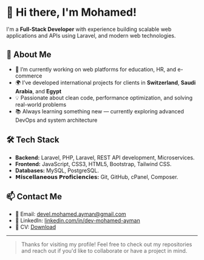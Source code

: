 # 👋 Hi there, I'm Mohamed!

I'm a **Full-Stack Developer** with experience building scalable web applications and APIs using Laravel, and modern web technologies.

## 🚀 About Me

- 🔭 I’m currently working on web platforms for education, HR, and e-commerce
- 🌍 I’ve developed international projects for clients in **Switzerland**, **Saudi Arabia**, and **Egypt**
- 💡 Passionate about clean code, performance optimization, and solving real-world problems
- 📚 Always learning something new — currently exploring advanced DevOps and system architecture

## 🛠 Tech Stack

- **Backend:** Laravel, PHP, Laravel, REST API development, Microservices.
- **Frontend:** JavaScript, CSS3, HTML5, Bootstrap, Tailwind CSS.
- **Databases:** MySQL, PostgreSQL.
- **𝗠𝗶𝘀𝗰𝗲𝗹𝗹𝗮𝗻𝗲𝗼𝘂𝘀 𝗣𝗿𝗼𝗳𝗶𝗰𝗶𝗲𝗻𝗰𝗶𝗲𝘀:** Git, GitHub, cPanel, Composer.

## 📫 Contact Me

- 📧 Email: [devel.mohamed.ayman@gmail.com](mailto:devel.mohamed.ayman@gmail.com)  
- 💼 LinkedIn: [linkedin.com/in/dev-mohamed-ayman](https://linkedin.com/in/dev-mohamed-ayman)
- 🔗 CV: [Download](https://drive.google.com/file/d/1LbcPZvNjiD2dE-STjW57ighOGb9vq3bP)

---

> Thanks for visiting my profile! Feel free to check out my repositories and reach out if you'd like to collaborate or have a project in mind.
